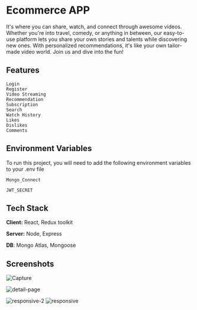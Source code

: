 

# Ecommerce APP

It's where you can share, watch, and connect through awesome videos. Whether you're into travel, comedy, or anything in between, our easy-to-use platform lets you share your own stories and talents while discovering new ones. With personalized recommendations, it's like your own tailor-made video world. Join us and dive into the fun!





## Features

    Login
    Register
    Video Streaming
    Recommendation
    Subscription
    Search
    Watch History
    Likes
    Dislikes
    Comments

    

    
## Environment Variables

To run this project, you will need to add the following environment variables to your .env file

`Mongo_Connect`

`JWT_SECRET`




## Tech Stack

**Client:** React, Redux toolkit

**Server:** Node, Express

**DB**: Mongo Atlas, Mongoose



## Screenshots


![Capture](https://github.com/kugan7370/Youtube-Clone-FE/assets/88609808/71ec8f9a-a8a3-448a-bed2-1c7879bb9d67)

![detail-page](https://github.com/kugan7370/Youtube-Clone-FE/assets/88609808/10fde12e-b29c-4603-bb20-d65cacc37802)

![responsive-2](https://github.com/kugan7370/Youtube-Clone-FE/assets/88609808/ad5be2bb-dfcd-4795-aef4-f8afa47b1630)                 ![responsive](https://github.com/kugan7370/Youtube-Clone-FE/assets/88609808/cf14886a-60a8-41bc-97c4-fad164f6d435)


